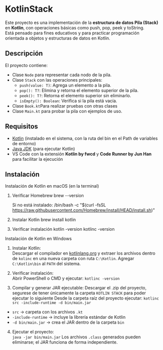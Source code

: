 # KotlinStack

Este proyecto es una implementación de la **estructura de datos Pila (Stack)** en **Kotlin**, con operaciones básicas como push, pop, peek y toString.  
Está pensado para fines educativos y para practicar programación orientada a objetos y estructuras de datos en Kotlin.

## Descripción

El proyecto contiene:

- Clase `Node` para representar cada nodo de la pila.
- Clase `Stack` con las operaciones principales:
  - `push(value: T)`: Agrega un elemento a la pila.
  - `pop(): T?`: Elimina y retorna el elemento superior de la pila.
  - `peek(): T?`: Retorna el elemento superior sin eliminarlo.
  - `isEmpty(): Boolean`: Verifica si la pila está vacía.
- Clase `Book.kt`Para realizar pruebas con otras clases
- Clase `Main.kt` para probar la pila con ejemplos de uso.


## Requisitos

- [Kotlin](https://kotlinlang.org/docs/command-line.html) (instalado en el sistema, con la ruta del bin en el Path de variables de entorno)
- [Java JDK](https://www.oracle.com/java/technologies/javase-downloads.html) (para ejecutar Kotlin)
- VS Code con la extensión **Kotlin by fwcd** y **Code Runner by Jun Han** para facilitar la ejecución

## Instalación

Instalación de Kotlin en macOS (en la terminal)
1. Verificar Homebrew
    brew --version

    Si no está instalado:
    /bin/bash -c "$(curl -fsSL https://raw.githubusercontent.com/Homebrew/install/HEAD/install.sh)"

2. Instalar Kotlin
    brew install kotlin

3. Verificar instalación
    kotlin -version
    kotlinc -version

Instalación de Kotlin en Windows

1. Instalar Kotlin:  
Descargar el compilador en [kotlinlang.org](https://kotlinlang.org/docs/command-line.html) y extraer los archivos dentro de `kolinc` en una nueva carpeta con ruta `C:\Kotlin`. Agregar `C:\Kotlin\bin` al `PATH` del sistema.

2. Verificar instalación:  
Abrir PowerShell o CMD y ejecutar:
`kotlinc -version`

3. Compilar y generar JAR ejecutable: 
Descargar el .zip del proyecto, segurese de tener únicamente la carpeta `KOTLIN STACK` para poder ejecutar lo siguiente
Desde la carpeta raíz del proyecto ejecutar:
`kotlinc src -include-runtime -d bin/main.jar`  
- `src` → carpeta con los archivos `.kt`  
- `-include-runtime` → incluye la librería estándar de Kotlin  
- `-d bin/main.jar` → crea el JAR dentro de la carpeta `bin`

4. Ejecutar el proyecto:  
`java -jar bin/main.jar`
    Los archivos `.class` generados pueden eliminarse; el JAR funciona de forma independiente.